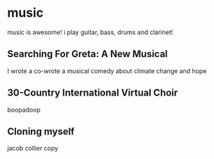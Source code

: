 music
======
music is awesome! i play guitar, bass, drums and clarinet!


Searching For Greta: A New Musical
------
I wrote a co-wrote a musical comedy about climate change and hope

30-Country International Virtual Choir 
------
boopadoop

Cloning myself
-----
jacob collier copy
